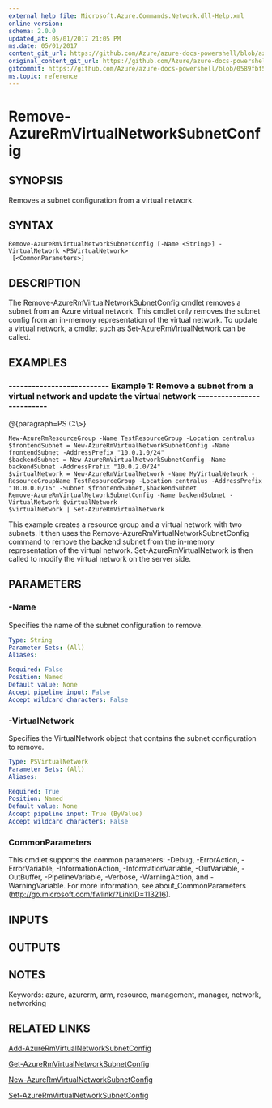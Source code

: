 ```yaml
---
external help file: Microsoft.Azure.Commands.Network.dll-Help.xml
online version:
schema: 2.0.0
updated_at: 05/01/2017 21:05 PM
ms.date: 05/01/2017
content_git_url: https://github.com/Azure/azure-docs-powershell/blob/azurestack/azureps-cmdlets-docs/ResourceManager/AzureRM.Network/v2.2.0/Remove-AzureRmVirtualNetworkSubnetConfig.md
original_content_git_url: https://github.com/Azure/azure-docs-powershell/blob/azurestack/azureps-cmdlets-docs/ResourceManager/AzureRM.Network/v2.2.0/Remove-AzureRmVirtualNetworkSubnetConfig.md
gitcommit: https://github.com/Azure/azure-docs-powershell/blob/0589fbf53d27e39e0cf445261d29c64fb0859d62
ms.topic: reference
---
```


# Remove-AzureRmVirtualNetworkSubnetConfig

## SYNOPSIS
Removes a subnet configuration from a virtual network.

## SYNTAX

```
Remove-AzureRmVirtualNetworkSubnetConfig [-Name <String>] -VirtualNetwork <PSVirtualNetwork>
 [<CommonParameters>]
```

## DESCRIPTION
The Remove-AzureRmVirtualNetworkSubnetConfig cmdlet removes a subnet from an Azure virtual network.
This cmdlet only removes the subnet config from an in-memory representation of the virtual network.
To update a virtual network, a cmdlet such as Set-AzureRmVirtualNetwork can be called.

## EXAMPLES

### --------------------------  Example 1: Remove a subnet from a virtual network and update the virtual network  --------------------------
@{paragraph=PS C:\\\>}



```
New-AzureRmResourceGroup -Name TestResourceGroup -Location centralus
$frontendSubnet = New-AzureRmVirtualNetworkSubnetConfig -Name frontendSubnet -AddressPrefix "10.0.1.0/24"
$backendSubnet = New-AzureRmVirtualNetworkSubnetConfig -Name backendSubnet -AddressPrefix "10.0.2.0/24"
$virtualNetwork = New-AzureRmVirtualNetwork -Name MyVirtualNetwork -ResourceGroupName TestResourceGroup -Location centralus -AddressPrefix "10.0.0.0/16" -Subnet $frontendSubnet,$backendSubnet
Remove-AzureRmVirtualNetworkSubnetConfig -Name backendSubnet -VirtualNetwork $virtualNetwork
$virtualNetwork | Set-AzureRmVirtualNetwork
```

This example creates a resource group and a virtual network with two subnets.
It then uses the Remove-AzureRmVirtualNetworkSubnetConfig command to remove the backend subnet from the in-memory representation of the virtual network.
Set-AzureRmVirtualNetwork is then called to modify the virtual network on the server side.

## PARAMETERS

### -Name
Specifies the name of the subnet configuration to remove.

```yaml
Type: String
Parameter Sets: (All)
Aliases: 

Required: False
Position: Named
Default value: None
Accept pipeline input: False
Accept wildcard characters: False
```

### -VirtualNetwork
Specifies the VirtualNetwork object that contains the subnet configuration to remove.

```yaml
Type: PSVirtualNetwork
Parameter Sets: (All)
Aliases: 

Required: True
Position: Named
Default value: None
Accept pipeline input: True (ByValue)
Accept wildcard characters: False
```

### CommonParameters
This cmdlet supports the common parameters: -Debug, -ErrorAction, -ErrorVariable, -InformationAction, -InformationVariable, -OutVariable, -OutBuffer, -PipelineVariable, -Verbose, -WarningAction, and -WarningVariable. For more information, see about_CommonParameters (http://go.microsoft.com/fwlink/?LinkID=113216).

## INPUTS

## OUTPUTS

## NOTES
Keywords: azure, azurerm, arm, resource, management, manager, network, networking

## RELATED LINKS

[Add-AzureRmVirtualNetworkSubnetConfig]()

[Get-AzureRmVirtualNetworkSubnetConfig]()

[New-AzureRmVirtualNetworkSubnetConfig]()

[Set-AzureRmVirtualNetworkSubnetConfig]()

